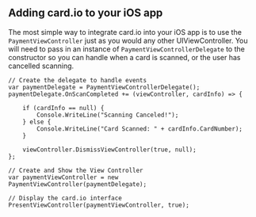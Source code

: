 ## Adding card.io to your iOS app

The most simple way to integrate card.io into your iOS app is to use the `PaymentViewController` just as you would any other UIViewController.  You will need to pass in an instance of `PaymentViewControllerDelegate` to the constructor so you can handle when a card is scanned, or the user has cancelled scanning.

```
// Create the delegate to handle events
var paymentDelegate = PaymentViewControllerDelegate();
paymentDelegate.OnScanCompleted += (viewController, cardInfo) => {

	if (cardInfo == null) {
		Console.WriteLine("Scanning Canceled!");
	} else {
		Console.WriteLine("Card Scanned: " + cardInfo.CardNumber);
	}	
	
	viewController.DismissViewController(true, null);
};

// Create and Show the View Controller
var paymentViewController = new PaymentViewController(paymentDelegate);

// Display the card.io interface
PresentViewController(paymentViewController, true);
```
